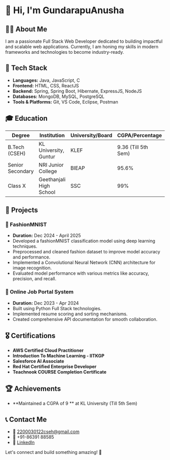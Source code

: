 # 👋 Hi, I'm GundarapuAnusha

## 👨‍💻 About Me
I am a passionate Full Stack Web Developer dedicated to building impactful and scalable web applications. Currently, I am honing my skills in modern frameworks and technologies to become industry-ready.

## 🚀 Tech Stack
- **Languages:** Java, JavaScript, C
- **Frontend:** HTML, CSS, ReactJS
- **Backend:** Spring, Spring Boot, Hibernate, ExpressJS, NodeJS
- **Databases:** MongoDB, MySQL, PostgreSQL
- **Tools & Platforms:** Git, VS Code, Eclipse, Postman

## 🎓 Education
| Degree           | Institution                | University/Board | CGPA/Percentage | Year       |
|------------------|---------------------------|------------------|-----------------|------------|
| B.Tech (CSEH)    | KL University, Guntur      | KLEF             | 9.36 (Till 5th Sem) | 2022-2026  |
| Senior Secondary | NRI Junior College     | BIEAP            | 95.6%           | 2020-2022  |
| Class X          | Geethanjali High School  | SSC              | 99%             | 2020       |

## 💼 Projects
### 🔹 FashionMNIST
- **Duration:** Dec 2024 - April 2025
- Developed a fashionMNIST classification model using deep learning techniques.
- Preprocessed and cleaned fashion dataset to improve model accuracy and performance.
- Implemented a Convolutional Neural Network (CNN) architecture for image recognition.
- Evaluated model performance with various metrics like accuracy, precision, and recall.
### 🔹 Online Job Portal System
- **Duration:** Dec 2023 - Apr 2024  
- Built using Python Full Stack technologies.
- Implemented resume scoring and sorting mechanisms.
- Created comprehensive API documentation for smooth collaboration.

## 🎖 Certifications
- **AWS Certified Cloud Practitioner**
- **Introduction To Machine Learning - IITKGP**
- **Salesforce AI Associate**
- **Red Hat Certified Enterprise Developer**
- **Teachnook COURSE Completion Certificate**

## 🏆 Achievements
- **Maintained a CGPA of 9 ** at KL University (Till 5th Sem)

## 📞 Contact Me
- 📧 [2200030122cseh@gmail.com](mailto:2200030122cseh@gmail.com)
- 📱 +91-86391 88585
- 🔗 [LinkedIn](https://www.linkedin.com/in/gundarapu-anusha/)

Let's connect and build something amazing! 🚀

